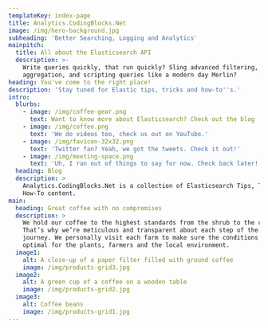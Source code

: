 ```yaml
---
templateKey: index-page
title: Analytics.CodingBlocks.Net
image: /img/hero-background.jpg
subheading: 'Better Searching, Logging and Analytics'
mainpitch:
  title: All about the Elasticsearch API
  description: >-
    Write queries quickly, that run quickly? Sling advanced filtering,
    aggregation, and scripting queries like a modern day Merlin? 
heading: You've come to the right place!
description: 'Stay tuned for Elastic tips, tricks and how-to''s.'
intro:
  blurbs:
    - image: /img/coffee-gear.png
      text: Want to know more about Elasticsearch? Check out the blog
    - image: /img/coffee.png
      text: 'We do videos too, check us out on YouTube.'
    - image: /img/favicon-32x32.png
      text: 'Twitter fan? Yeah, we got the tweets. Check it out!'
    - image: /img/meeting-space.png
      text: 'Uh, I ran out of things to say for now. Check back later!'
  heading: Blog
  description: >
    Analytics.CodingBlocks.Net is a collection of Elasticsearch Tips, Tricks and
    How-To content.
main:
  heading: Great coffee with no compromises
  description: >
    We hold our coffee to the highest standards from the shrub to the cup.
    That’s why we’re meticulous and transparent about each step of the coffee’s
    journey. We personally visit each farm to make sure the conditions are
    optimal for the plants, farmers and the local environment.
  image1:
    alt: A close-up of a paper filter filled with ground coffee
    image: /img/products-grid3.jpg
  image2:
    alt: A green cup of a coffee on a wooden table
    image: /img/products-grid2.jpg
  image3:
    alt: Coffee beans
    image: /img/products-grid1.jpg
---
```


